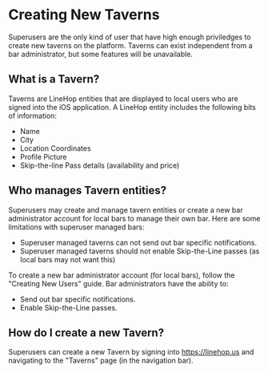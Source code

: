 # Creating New Taverns

Superusers are the only kind of user that have high enough priviledges to create new taverns on the platform. Taverns can exist independent from a bar administrator, but some features will be unavailable.

## What is a Tavern?
Taverns are LineHop entities that are displayed to local users who are signed into the iOS application. A LineHop entity includes the following bits of information:

- Name
- City
- Location Coordinates
- Profile Picture
- Skip-the-line Pass details (availability and price)

## Who manages Tavern entities?
Superusers may create and manage tavern entities or create a new bar administrator account for local bars to manage their own bar. Here are some limitations with superuser managed bars:

- Superuser managed taverns can not send out bar specific notifications.
- Superuser managed taverns should not enable Skip-the-Line passes (as local bars may not want this)

To create a new bar administrator account (for local bars), follow the "Creating New Users" guide. Bar administrators have the ability to:

- Send out bar specific notifications.
- Enable Skip-the-Line passes.

## How do I create a new Tavern?

Superusers can create a new Tavern by signing into https://linehop.us and navigating to the "Taverns" page (in the navigation bar).
